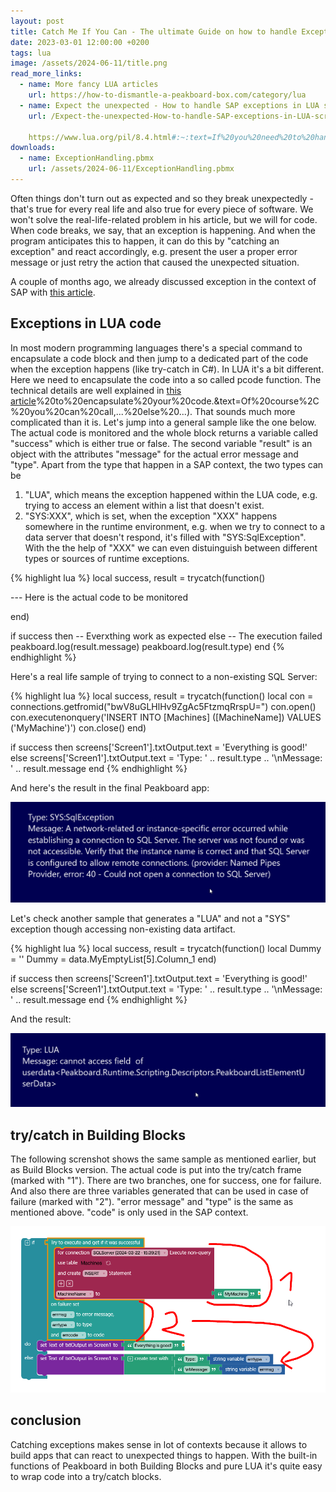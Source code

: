 ```yaml
---
layout: post
title: Catch Me If You Can - The ultimate Guide on how to handle Exceptions in LUA
date: 2023-03-01 12:00:00 +0200
tags: lua
image: /assets/2024-06-11/title.png
read_more_links:
  - name: More fancy LUA articles
    url: https://how-to-dismantle-a-peakboard-box.com/category/lua
  - name: Expect the unexpected - How to handle SAP exceptions in LUA scripting
    url: /Expect-the-unexpected-How-to-handle-SAP-exceptions-in-LUA-scripting.html

    https://www.lua.org/pil/8.4.html#:~:text=If%20you%20need%20to%20handle,call)%20to%20encapsulate%20your%20code.&text=Of%20course%2C%20you%20can%20call,...%20else%20...
downloads:
  - name: ExceptionHandling.pbmx
    url: /assets/2024-06-11/ExceptionHandling.pbmx
---
```

Often things don't turn out as expected and so they break unexpectedly - that's true for every real life and also true for every piece of software. We won't solve the real-life-related problem in his article, but we will for code. When code breaks, we say, that an exception is happening. And when the program anticipates this to happen, it can do this by "catching an exception" and react accordingly, e.g. present the user a proper error message or just retry the action that caused the unexpected situation.

A couple of months ago, we already discussed exception in the context of SAP with [this article](/Expect-the-unexpected-How-to-handle-SAP-exceptions-in-LUA-scripting.html).

## Exceptions in LUA code

In most modern programming languages there's a special command to encapsulate a code block and then jump to a dedicated part of the code when the exception happens (like try-catch in C#). In LUA it's a bit different. Here we need to encapsulate the code into a so called pcode function. The technical details are well explained in [this article](https://www.lua.org/pil/8.4.html#:~:text=If%20you%20need%20to%20handle,call)%20to%20encapsulate%20your%20code.&text=Of%20course%2C%20you%20can%20call,...%20else%20...). That sounds much more complicated than it is. Let's jump into a general sample like the one below. The actual code is monitored and the whole block returns a variable called "success" which is either true or false. The second variable "result" is an object with the attributes "message" for the actual error message and "type". Apart from the type that happen in a SAP context, the two types can be

1. "LUA", which means the exception happened within the LUA code, e.g. trying to access an element within a list that doesn't exist.
2. "SYS:XXX", which is set, when the exception "XXX" happens somewhere in the runtime environment, e.g. when we try to connect to a data server that doesn't respond, it's filled with "SYS:SqlException". With the the help of "XXX" we can even distuinguish between different types or sources of runtime exceptions.

{% highlight lua %}
local success, result = trycatch(function()

--- Here is the actual code to be monitored

end)

if success then
  -- Everxthing work as expected
else
   -- The execution failed 
   peakboard.log(result.message)
   peakboard.log(result.type)
end
{% endhighlight %}

Here's a real life sample of trying to connect to a non-existing SQL Server:

{% highlight lua %}
local success, result = trycatch(function()
      local con = connections.getfromid("bwV8uGLHlHv9ZgAc5FtzmqRrspU=")
      con.open()
      con.executenonquery('INSERT INTO [Machines] ([MachineName]) VALUES (\'MyMachine\')')
      con.close()
end)

if success then
   screens['Screen1'].txtOutput.text = 'Everything is good!'
else
   screens['Screen1'].txtOutput.text = 'Type: ' .. result.type .. '\nMessage: ' .. result.message
end
{% endhighlight %}

And here's the result in the final Peakboard app:

![image](/assets/2024-06-11/010.png)

Let's check another sample that generates a "LUA" and not a "SYS" exception though accessing non-existing data artifact.

{% highlight lua %}
local success, result = trycatch(function()
      local Dummy = ''
      Dummy = data.MyEmptyList[5].Column_1
end)

if success then
   screens['Screen1'].txtOutput.text = 'Everything is good!'
else
   screens['Screen1'].txtOutput.text = 'Type: ' .. result.type .. '\nMessage: ' .. result.message
end
{% endhighlight %}

And the result:

![image](/assets/2024-06-11/020.png)

## try/catch in Building Blocks

The following screnshot shows the same sample as mentioned earlier, but as Build Blocks version. The actual code is put into the try/catch frame (marked with "1"). There are two branches, one for success, one for failure. And also there are three variables generated that can be used in case of failure (marked with "2"). "error message" and "type" is the same as mentioned above. "code" is only used in the SAP context.

![image](/assets/2024-06-11/030.png)

## conclusion

Catching exceptions makes sense in lot of contexts because it allows to build apps that can react to unexpected things to happen. With the built-in functions of Peakboard in both Building Blocks and pure LUA it's quite easy to wrap code into a try/catch blocks.


